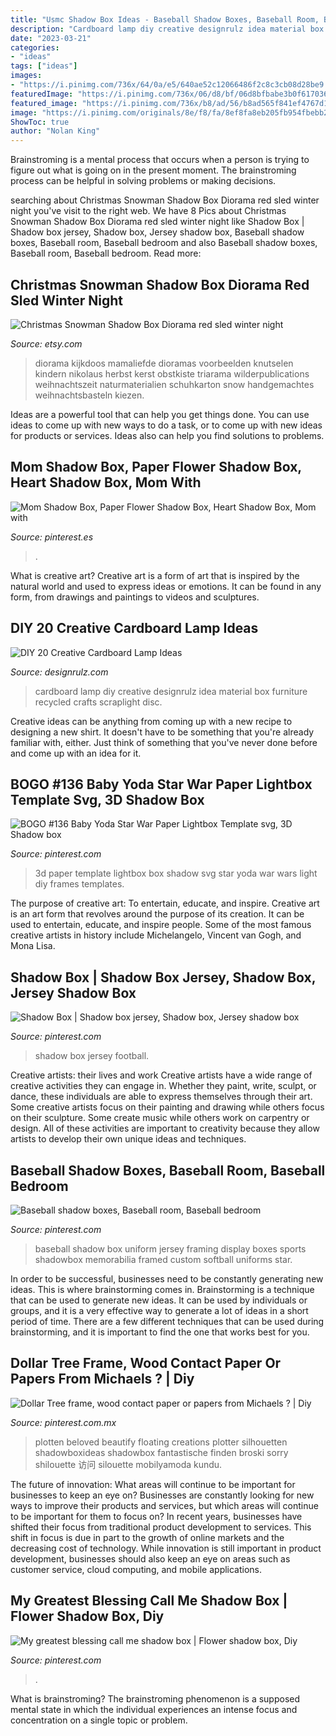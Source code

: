 ```yaml
---
title: "Usmc Shadow Box Ideas - Baseball Shadow Boxes, Baseball Room, Baseball Bedroom"
description: "Cardboard lamp diy creative designrulz idea material box furniture recycled crafts scraplight disc"
date: "2023-03-21"
categories:
- "ideas"
tags: ["ideas"]
images:
- "https://i.pinimg.com/736x/64/0a/e5/640ae52c12066486f2c8c3cb08d28be9.jpg"
featuredImage: "https://i.pinimg.com/736x/06/d8/bf/06d8bfbabe3b0f617036c6b999d1f726.jpg"
featured_image: "https://i.pinimg.com/736x/b8/ad/56/b8ad565f841ef4767d1484b890aa9962.jpg"
image: "https://i.pinimg.com/originals/8e/f8/fa/8ef8fa8eb205fb954fbebb2bfff98e61.jpg"
ShowToc: true
author: "Nolan King"
---
```



Brainstroming is a mental process that occurs when a person is trying to figure out what is going on in the present moment. The brainstroming process can be helpful in solving problems or making decisions.

	

		
searching about Christmas Snowman Shadow Box Diorama red sled winter night you've visit to the right web. We have 8 Pics about Christmas Snowman Shadow Box Diorama red sled winter night like Shadow Box | Shadow box jersey, Shadow box, Jersey shadow box, Baseball shadow boxes, Baseball room, Baseball bedroom and also Baseball shadow boxes, Baseball room, Baseball bedroom. Read more:
		
    
## Christmas Snowman Shadow Box Diorama Red Sled Winter Night

<img loading=lazy src="https://img0.etsystatic.com/022/0/6322245/il_fullxfull.485175402_kg7q.jpg" onerror="this.onerror=null;this.src='https://tse1.mm.bing.net/th?id=OIP.-tOPKEKPwUovSZt_8OhJxwAAAA&amp;pid=15.1';" alt="Christmas Snowman Shadow Box Diorama red sled winter night">

_Source: etsy.com_

>diorama kijkdoos mamaliefde dioramas voorbeelden knutselen kindern nikolaus herbst kerst obstkiste triarama wilderpublications weihnachtszeit naturmaterialien schuhkarton snow handgemachtes weihnachtsbasteln kiezen. 

	

Ideas are a powerful tool that can help you get things done. You can use ideas to come up with new ways to do a task, or to come up with new ideas for products or services. Ideas also can help you find solutions to problems.

    
## Mom Shadow Box, Paper Flower Shadow Box, Heart Shadow Box, Mom With

<img loading=lazy src="https://i.pinimg.com/originals/8e/f8/fa/8ef8fa8eb205fb954fbebb2bfff98e61.jpg" onerror="this.onerror=null;this.src='https://tse2.mm.bing.net/th?id=OIP.TZp1yuywJW7Fvl-9kxcj2QHaJ4&amp;pid=15.1';" alt="Mom Shadow Box, Paper Flower Shadow Box, Heart Shadow Box, Mom with">

_Source: pinterest.es_

>. 

	

What is creative art?
Creative art is a form of art that is inspired by the natural world and used to express ideas or emotions. It can be found in any form, from drawings and paintings to videos and sculptures.

    
## DIY 20 Creative Cardboard Lamp Ideas

<img loading=lazy src="https://cdn.designrulz.com/wp-content/uploads/2015/02/cardboard_lamp_desingrulz_idea-7.jpg" onerror="this.onerror=null;this.src='https://tse4.mm.bing.net/th?id=OIP.0xGCUI8zU67TSyaD9uNk1AHaLE&amp;pid=15.1';" alt="DIY 20 Creative Cardboard Lamp Ideas">

_Source: designrulz.com_

>cardboard lamp diy creative designrulz idea material box furniture recycled crafts scraplight disc. 

	

Creative ideas can be anything from coming up with a new recipe to designing a new shirt. It doesn't have to be something that you're already familiar with, either. Just think of something that you've never done before and come up with an idea for it.

    
## BOGO #136 Baby Yoda Star War Paper Lightbox Template Svg, 3D Shadow Box

<img loading=lazy src="https://i.pinimg.com/736x/06/d8/bf/06d8bfbabe3b0f617036c6b999d1f726.jpg" onerror="this.onerror=null;this.src='https://tse2.mm.bing.net/th?id=OIP.9ePNt8SEYc7iFTkog_R9mgHaGE&amp;pid=15.1';" alt="BOGO #136 Baby Yoda Star War Paper Lightbox Template svg, 3D Shadow box">

_Source: pinterest.com_

>3d paper template lightbox box shadow svg star yoda war wars light diy frames templates. 

	

The purpose of creative art: To entertain, educate, and inspire.
Creative art is an art form that revolves around the purpose of its creation. It can be used to entertain, educate, and inspire people. Some of the most famous creative artists in history include Michelangelo, Vincent van Gogh, and Mona Lisa.

    
## Shadow Box | Shadow Box Jersey, Shadow Box, Jersey Shadow Box

<img loading=lazy src="https://i.pinimg.com/736x/b8/ad/56/b8ad565f841ef4767d1484b890aa9962.jpg" onerror="this.onerror=null;this.src='https://tse2.mm.bing.net/th?id=OIP.7GBSoIO1I3JIfCnAyvH3nwHaJ3&amp;pid=15.1';" alt="Shadow Box | Shadow box jersey, Shadow box, Jersey shadow box">

_Source: pinterest.com_

>shadow box jersey football. 

	

Creative artists: their lives and work
Creative artists have a wide range of creative activities they can engage in. Whether they paint, write, sculpt, or dance, these individuals are able to express themselves through their art. Some creative artists focus on their painting and drawing while others focus on their sculpture. Some create music while others work on carpentry or design. All of these activities are important to creativity because they allow artists to develop their own unique ideas and techniques.

    
## Baseball Shadow Boxes, Baseball Room, Baseball Bedroom

<img loading=lazy src="https://i.pinimg.com/736x/e2/99/20/e2992082925635dcf7c65875114023e7--all-star-baseball-shadow-boxes.jpg" onerror="this.onerror=null;this.src='https://tse4.mm.bing.net/th?id=OIP.GuaXb5NimpKLymtjPvteBwHaJ4&amp;pid=15.1';" alt="Baseball shadow boxes, Baseball room, Baseball bedroom">

_Source: pinterest.com_

>baseball shadow box uniform jersey framing display boxes sports shadowbox memorabilia framed custom softball uniforms star. 

	

In order to be successful, businesses need to be constantly generating new ideas. This is where brainstorming comes in. Brainstorming is a technique that can be used to generate new ideas. It can be used by individuals or groups, and it is a very effective way to generate a lot of ideas in a short period of time. There are a few different techniques that can be used during brainstorming, and it is important to find the one that works best for you.

    
## Dollar Tree Frame, Wood Contact Paper Or Papers From Michaels ? | Diy

<img loading=lazy src="https://i.pinimg.com/736x/64/0a/e5/640ae52c12066486f2c8c3cb08d28be9.jpg" onerror="this.onerror=null;this.src='https://tse3.mm.bing.net/th?id=OIP.6TkDZg-60VDetusHUfyU0AHaJ4&amp;pid=15.1';" alt="Dollar Tree frame, wood contact paper or papers from Michaels ? | Diy">

_Source: pinterest.com.mx_

>plotten beloved beautify floating creations plotter silhouetten shadowboxideas shadowbox fantastische finden broski sorry shilouette 访问 silouette mobilyamoda kundu. 

	

The future of innovation: What areas will continue to be important for businesses to keep an eye on?
Businesses are constantly looking for new ways to improve their products and services, but which areas will continue to be important for them to focus on? In recent years, businesses have shifted their focus from traditional product development to services. This shift in focus is due in part to the growth of online markets and the decreasing cost of technology. While innovation is still important in product development, businesses should also keep an eye on areas such as customer service, cloud computing, and mobile applications.

    
## My Greatest Blessing Call Me Shadow Box | Flower Shadow Box, Diy

<img loading=lazy src="https://i.pinimg.com/736x/94/18/f9/9418f9eb385b3f4d9fd617a6423d109c.jpg" onerror="this.onerror=null;this.src='https://tse4.mm.bing.net/th?id=OIP.y3-cfv6KsNlcHrOYi2rvjQHaJ4&amp;pid=15.1';" alt="My greatest blessing call me shadow box | Flower shadow box, Diy">

_Source: pinterest.com_

>. 

	

What is brainstroming?
The brainstroming phenomenon is a supposed mental state in which the individual experiences an intense focus and concentration on a single topic or problem.

